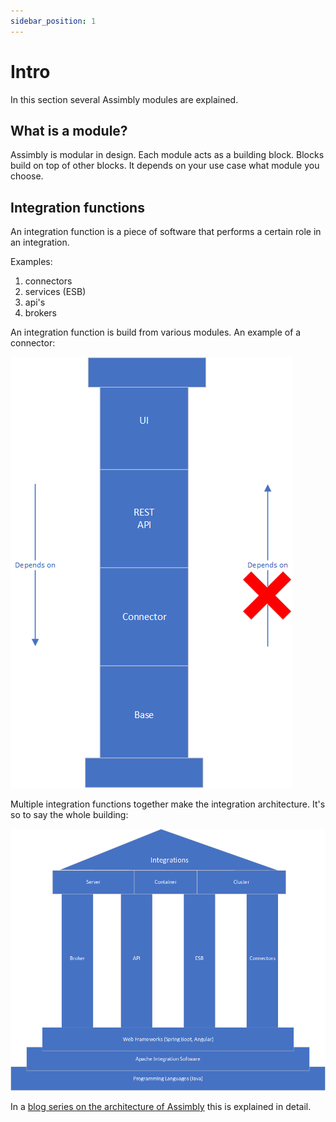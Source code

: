 ```yaml
---
sidebar_position: 1
---
```


# Intro

In this section several Assimbly modules are explained.

## What is a module?

Assimbly is modular in design. Each module acts as a building block. Blocks 
build on top of other blocks. It depends on your use case what module you choose.


## Integration functions

An integration function is a piece of software that performs a certain role in an integration.

Examples:

1. connectors
2. services (ESB)
3. api's
4. brokers  

An integration function is build from various modules. An example of a connector:

![Assimbly module](./assimbly_architecture_column.png)

Multiple integration functions together make the integration architecture. It's so to say the whole building:

![Assimbly architecture](./assimbly_architecture.png)


In a [blog series on the architecture of Assimbly](https://raymondmeester.medium.com/architecture-of-assimbly-6e79fffc577d) this is explained in detail.